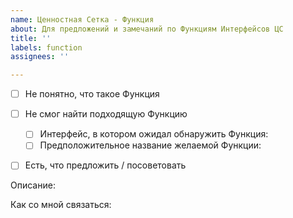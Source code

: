 ```yaml
---
name: Ценностная Сетка - Функция
about: Для предложений и замечаний по Функциям Интерфейсов ЦС
title: ''
labels: function
assignees: ''

---
```


- [ ] Не понятно, что такое Функция

- [ ] Не смог найти подходящую Функцию
    - [ ] Интерфейс, в котором ожидал обнаружить Функция: 
    - [ ] Предположительное название желаемой Функции: 

- [ ] Есть, что предложить / посоветовать

Описание:


Как со мной связаться:
